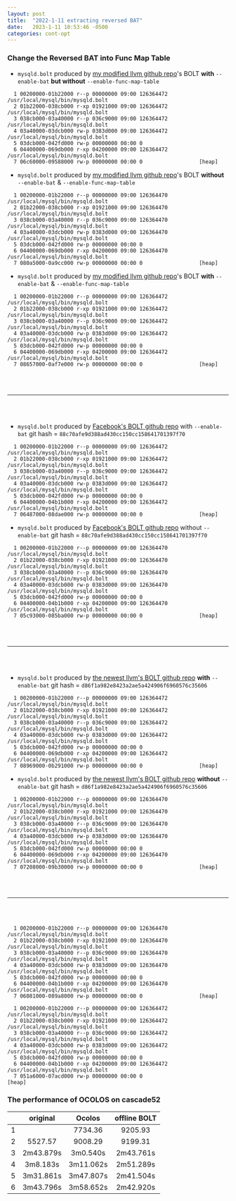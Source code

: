```yaml
---
layout: post
title:  "2022-1-11 extracting reversed BAT"
date:   2023-1-11 10:53:46 -0500
categories: cont-opt 
---
```

### Change the Reversed BAT into Func Map Table

- `mysqld.bolt` produced by [my modified llvm github repo](https://github.com/zyuxuan0115/llvm-project)'s BOLT <strong>with</strong> `--enable-bat` <strong>but without</strong> `--enable-func-map-table`
```
  1 00200000-01b22000 r--p 00000000 09:00 126364472          /usr/local/mysql/bin/mysqld.bolt
  2 01b22000-038cb000 r-xp 01921000 09:00 126364472          /usr/local/mysql/bin/mysqld.bolt
  3 038cb000-03a40000 r--p 036c9000 09:00 126364472          /usr/local/mysql/bin/mysqld.bolt
  4 03a40000-03dcb000 rw-p 0383d000 09:00 126364472          /usr/local/mysql/bin/mysqld.bolt
  5 03dcb000-042fd000 rw-p 00000000 00:00 0
  6 04400000-069db000 r-xp 04200000 09:00 126364472          /usr/local/mysql/bin/mysqld.bolt
  7 06c60000-09588000 rw-p 00000000 00:00 0                  [heap]
``` 
- `mysqld.bolt` produced by [my modified llvm github repo](https://github.com/zyuxuan0115/llvm-project)'s BOLT <strong>without</strong> `--enable-bat` & `--enable-func-map-table`
```
  1 00200000-01b22000 r--p 00000000 09:00 126364470          /usr/local/mysql/bin/mysqld.bolt
  2 01b22000-038cb000 r-xp 01921000 09:00 126364470          /usr/local/mysql/bin/mysqld.bolt
  3 038cb000-03a40000 r--p 036c9000 09:00 126364470          /usr/local/mysql/bin/mysqld.bolt
  4 03a40000-03dcb000 rw-p 0383d000 09:00 126364470          /usr/local/mysql/bin/mysqld.bolt
  5 03dcb000-042fd000 rw-p 00000000 00:00 0
  6 04400000-069db000 r-xp 04200000 09:00 126364470          /usr/local/mysql/bin/mysqld.bolt
  7 080a5000-0a9cc000 rw-p 00000000 00:00 0                  [heap]
```
- `mysqld.bolt` produced by [my modified llvm github repo](https://github.com/zyuxuan0115/llvm-project)'s BOLT <strong>with</strong> `--enable-bat` & `--enable-func-map-table`
```
  1 00200000-01b22000 r--p 00000000 09:00 126364472          /usr/local/mysql/bin/mysqld.bolt
  2 01b22000-038cb000 r-xp 01921000 09:00 126364472          /usr/local/mysql/bin/mysqld.bolt
  3 038cb000-03a40000 r--p 036c9000 09:00 126364472          /usr/local/mysql/bin/mysqld.bolt
  4 03a40000-03dcb000 rw-p 0383d000 09:00 126364472          /usr/local/mysql/bin/mysqld.bolt
  5 03dcb000-042fd000 rw-p 00000000 00:00 0
  6 04400000-069db000 r-xp 04200000 09:00 126364472          /usr/local/mysql/bin/mysqld.bolt
  7 08657000-0af7e000 rw-p 00000000 00:00 0                  [heap]
```
<br/><br/>
***
<br/><br/>
- `mysqld.bolt` produced by [Facebook's BOLT github repo](https://github.com/zyuxuan0115/llvm-project) with `--enable-bat` git hash = `88c70afe9d388ad430cc150cc158641701397f70`
```
  1 00200000-01b22000 r--p 00000000 09:00 126364472          /usr/local/mysql/bin/mysqld.bolt
  2 01b22000-038cb000 r-xp 01921000 09:00 126364472          /usr/local/mysql/bin/mysqld.bolt
  3 038cb000-03a40000 r--p 036c9000 09:00 126364472          /usr/local/mysql/bin/mysqld.bolt
  4 03a40000-03dcb000 rw-p 0383d000 09:00 126364472          /usr/local/mysql/bin/mysqld.bolt
  5 03dcb000-042fd000 rw-p 00000000 00:00 0
  6 04400000-04b1b000 r-xp 04200000 09:00 126364472          /usr/local/mysql/bin/mysqld.bolt
  7 06487000-08dae000 rw-p 00000000 00:00 0                  [heap]
```
- `mysqld.bolt` produced by [Facebook's BOLT github repo](https://github.com/zyuxuan0115/llvm-project) without `--enable-bat` git hash = `88c70afe9d388ad430cc150cc158641701397f70`
```
  1 00200000-01b22000 r--p 00000000 09:00 126364470          /usr/local/mysql/bin/mysqld.bolt
  2 01b22000-038cb000 r-xp 01921000 09:00 126364470          /usr/local/mysql/bin/mysqld.bolt
  3 038cb000-03a40000 r--p 036c9000 09:00 126364470          /usr/local/mysql/bin/mysqld.bolt
  4 03a40000-03dcb000 rw-p 0383d000 09:00 126364470          /usr/local/mysql/bin/mysqld.bolt
  5 03dcb000-042fd000 rw-p 00000000 00:00 0
  6 04400000-04b1b000 r-xp 04200000 09:00 126364470          /usr/local/mysql/bin/mysqld.bolt
  7 05c93000-085ba000 rw-p 00000000 00:00 0                  [heap]
```
<br/><br/>
***
<br/><br/>
- `mysqld.bolt` produced by [the newest llvm's BOLT github repo](https://github.com/llvm/llvm-project) <strong>with</strong> `--enable-bat` git hash = `d86f1a982e8423a2ae5a424906f6960576c35606`
```
  1 00200000-01b22000 r--p 00000000 09:00 126364472          /usr/local/mysql/bin/mysqld.bolt
  2 01b22000-038cb000 r-xp 01921000 09:00 126364472          /usr/local/mysql/bin/mysqld.bolt
  3 038cb000-03a40000 r--p 036c9000 09:00 126364472          /usr/local/mysql/bin/mysqld.bolt
  4 03a40000-03dcb000 rw-p 0383d000 09:00 126364472          /usr/local/mysql/bin/mysqld.bolt
  5 03dcb000-042fd000 rw-p 00000000 00:00 0
  6 04400000-069db000 r-xp 04200000 09:00 126364472          /usr/local/mysql/bin/mysqld.bolt
  7 08969000-0b291000 rw-p 00000000 00:00 0                  [heap]
```
- `mysqld.bolt` produced by [the newest llvm's BOLT github repo](https://github.com/llvm/llvm-project) <strong>without</strong> `--enable-bat` git hash = `d86f1a982e8423a2ae5a424906f6960576c35606`
```
  1 00200000-01b22000 r--p 00000000 09:00 126364470          /usr/local/mysql/bin/mysqld.bolt
  2 01b22000-038cb000 r-xp 01921000 09:00 126364470          /usr/local/mysql/bin/mysqld.bolt
  3 038cb000-03a40000 r--p 036c9000 09:00 126364470          /usr/local/mysql/bin/mysqld.bolt
  4 03a40000-03dcb000 rw-p 0383d000 09:00 126364470          /usr/local/mysql/bin/mysqld.bolt
  5 03dcb000-042fd000 rw-p 00000000 00:00 0
  6 04400000-069db000 r-xp 04200000 09:00 126364470          /usr/local/mysql/bin/mysqld.bolt
  7 07208000-09b30000 rw-p 00000000 00:00 0                  [heap]
```
<br/><br/>
***
<br/><br/>

```
  1 00200000-01b22000 r--p 00000000 09:00 126364470          /usr/local/mysql/bin/mysqld.bolt
  2 01b22000-038cb000 r-xp 01921000 09:00 126364470          /usr/local/mysql/bin/mysqld.bolt
  3 038cb000-03a40000 r--p 036c9000 09:00 126364470          /usr/local/mysql/bin/mysqld.bolt
  4 03a40000-03dcb000 rw-p 0383d000 09:00 126364470          /usr/local/mysql/bin/mysqld.bolt
  5 03dcb000-042fd000 rw-p 00000000 00:00 0
  6 04400000-04b1b000 r-xp 04200000 09:00 126364470          /usr/local/mysql/bin/mysqld.bolt
  7 06081000-089a8000 rw-p 00000000 00:00 0                  [heap]
```

```
  1 00200000-01b22000 r--p 00000000 09:00 126364472                          /usr/local/mysql/bin/mysqld.bolt
  2 01b22000-038cb000 r-xp 01921000 09:00 126364472                          /usr/local/mysql/bin/mysqld.bolt
  3 038cb000-03a40000 r--p 036c9000 09:00 126364472                          /usr/local/mysql/bin/mysqld.bolt
  4 03a40000-03dcb000 rw-p 0383d000 09:00 126364472                          /usr/local/mysql/bin/mysqld.bolt
  5 03dcb000-042fd000 rw-p 00000000 00:00 0
  6 04400000-04b1b000 r-xp 04200000 09:00 126364472                          /usr/local/mysql/bin/mysqld.bolt
  7 051a6000-07acd000 rw-p 00000000 00:00 0                                  [heap]
```

### The performance of OCOLOS on cascade52

|   | original | Ocolos | offline BOLT | 
| :----: |:----:|   :----:| :----: | 
| 1 | | 7734.36 | 9205.93 | 
| 2 | 5527.57 | 9008.29 | 9199.31 |
| 3 | 2m43.879s | 3m0.540s | 2m43.761s |
| 4 | 3m8.183s | 3m11.062s | 2m51.289s |
| 5 | 3m31.861s | 3m47.807s | 2m41.504s |
| 6 | 3m43.796s | 3m58.652s | 2m42.920s |